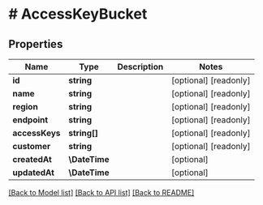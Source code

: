 # # AccessKeyBucket

## Properties

Name | Type | Description | Notes
------------ | ------------- | ------------- | -------------
**id** | **string** |  | [optional] [readonly]
**name** | **string** |  | [optional] [readonly]
**region** | **string** |  | [optional] [readonly]
**endpoint** | **string** |  | [optional] [readonly]
**accessKeys** | **string[]** |  | [optional] [readonly]
**customer** | **string** |  | [optional] [readonly]
**createdAt** | **\DateTime** |  | [optional]
**updatedAt** | **\DateTime** |  | [optional]

[[Back to Model list]](../../README.md#models) [[Back to API list]](../../README.md#endpoints) [[Back to README]](../../README.md)
